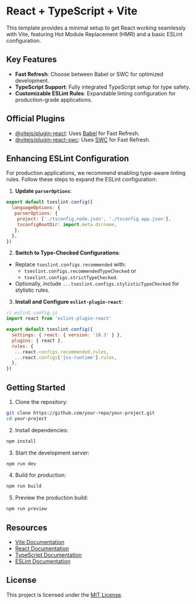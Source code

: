 # React + TypeScript + Vite

This template provides a minimal setup to get React working seamlessly with Vite, featuring Hot Module Replacement (HMR) and a basic ESLint configuration.

## Key Features

- **Fast Refresh**: Choose between Babel or SWC for optimized development.
- **TypeScript Support**: Fully integrated TypeScript setup for type safety.
- **Customizable ESLint Rules**: Expandable linting configuration for production-grade applications.

## Official Plugins

- [@vitejs/plugin-react](https://github.com/vitejs/vite-plugin-react/blob/main/packages/plugin-react/README.md): Uses [Babel](https://babeljs.io/) for Fast Refresh.
- [@vitejs/plugin-react-swc](https://github.com/vitejs/vite-plugin-react-swc): Uses [SWC](https://swc.rs/) for Fast Refresh.

## Enhancing ESLint Configuration

For production applications, we recommend enabling type-aware linting rules. Follow these steps to expand the ESLint configuration:

1. **Update `parserOptions`**:
  ```js
  export default tseslint.config({
    languageOptions: {
     parserOptions: {
      project: ['./tsconfig.node.json', './tsconfig.app.json'],
      tsconfigRootDir: import.meta.dirname,
     },
    },
  })
  ```

2. **Switch to Type-Checked Configurations**:
  - Replace `tseslint.configs.recommended` with:
    - `tseslint.configs.recommendedTypeChecked` or
    - `tseslint.configs.strictTypeChecked`.
  - Optionally, include `...tseslint.configs.stylisticTypeChecked` for stylistic rules.

3. **Install and Configure `eslint-plugin-react`**:
  ```js
  // eslint.config.js
  import react from 'eslint-plugin-react'

  export default tseslint.config({
    settings: { react: { version: '18.3' } },
    plugins: { react },
    rules: {
     ...react.configs.recommended.rules,
     ...react.configs['jsx-runtime'].rules,
    },
  })
  ```

## Getting Started

1. Clone the repository:
  ```bash
  git clone https://github.com/your-repo/your-project.git
  cd your-project
  ```

2. Install dependencies:
  ```bash
  npm install
  ```

3. Start the development server:
  ```bash
  npm run dev
  ```

4. Build for production:
  ```bash
  npm run build
  ```

5. Preview the production build:
  ```bash
  npm run preview
  ```

## Resources

- [Vite Documentation](https://vitejs.dev/)
- [React Documentation](https://reactjs.org/)
- [TypeScript Documentation](https://www.typescriptlang.org/)
- [ESLint Documentation](https://eslint.org/)

## License

This project is licensed under the [MIT License](LICENSE).

